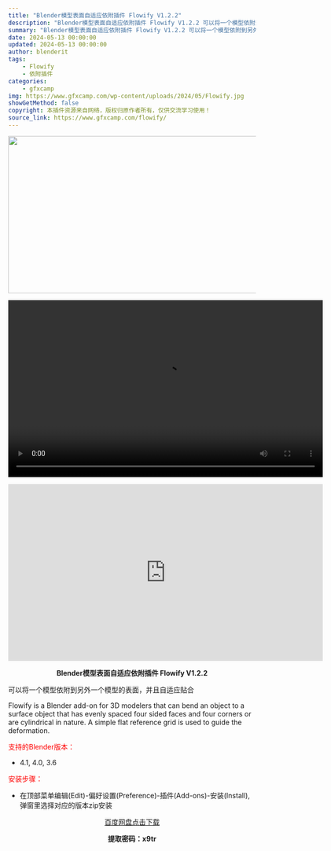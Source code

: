 ```yaml
---
title: "Blender模型表面自适应依附插件 Flowify V1.2.2"
description: "Blender模型表面自适应依附插件 Flowify V1.2.2 可以将一个模型依附到另外一个模型的表面，并且自适应贴合 Flowify is a Blender add-on for 3D mod..."
summary: "Blender模型表面自适应依附插件 Flowify V1.2.2 可以将一个模型依附到另外一个模型的表面，并且自适应贴合 Flowify is a Blender add-on for 3D mod..."
date: 2024-05-13 00:00:00
updated: 2024-05-13 00:00:00
author: blenderit
tags: 
    - Flowify
    - 依附插件
categories:
    - gfxcamp
img: https://www.gfxcamp.com/wp-content/uploads/2024/05/Flowify.jpg
showGetMethod: false
copyright: 本插件资源来自网络，版权归原作者所有，仅供交流学习使用！
source_link: https://www.gfxcamp.com/flowify/
---
```

<div><p><img decoding="async" class="aligncenter size-full wp-image-121300" src="https://www.gfxcamp.com/wp-content/uploads/2024/05/Flowify.jpg" data-src="https://www.gfxcamp.com/wp-content/uploads/2024/05/Flowify.jpg" alt="" width="640" height="320" data-srcset="https://www.gfxcamp.com/wp-content/uploads/2024/05/Flowify.jpg 640w, https://www.gfxcamp.com/wp-content/uploads/2024/05/Flowify-150x75.jpg 150w" data-sizes="(max-width: 640px) 100vw, 640px"><br>
</p><center><div style="width: 640px;" class="wp-video"><!--[if lt IE 9]><script>document.createElement('video');</script><![endif]-->
<video class="wp-video-shortcode" id="video-121299-1" width="640" height="360" preload="true" controls="controls"><source type="video/mp4" src="http://cloud.video.taobao.com/play/u/null/p/1/e/6/t/1/462130989089.mp4?_=1"></source><a href="http://cloud.video.taobao.com/play/u/null/p/1/e/6/t/1/462130989089.mp4">http://cloud.video.taobao.com/play/u/null/p/1/e/6/t/1/462130989089.mp4</a></video></div></center><p style="text-align: center;"><iframe loading="lazy" src="https://player.youku.com/embed/XNjM5MDQyMjk0MA==" width="640" height="360" frameborder="0" allowfullscreen="allowfullscreen" data-mce-fragment="1"></iframe></p><p style="text-align: center;"><strong>Blender模型表面自适应依附插件 Flowify V1.2.2</strong></p><p>可以将一个模型依附到另外一个模型的表面，并且自适应贴合</p><p>Flowify is a Blender add-on for 3D modelers that can bend an object to a surface object that has evenly spaced four sided faces and four corners or are cylindrical in nature. A simple flat reference grid is used to guide the deformation.</p><p style="text-align: left;"><span style="color: #ff0000;">支持的Blender版本：</span></p><ul>
<li style="text-align: left;">4.1, 4.0, 3.6</li>
</ul><p><span style="color: #ff0000;">安装步骤：</span></p><ul>
<li>在顶部菜单编辑(Edit)-偏好设置(Preference)-插件(Add-ons)-安装(Install),弹窗里选择对应的版本zip安装</li>
</ul><p style="text-align: center;"><a class="maxbutton-3 maxbutton maxbutton-baidu" target="_blank" rel="noopener" href="https://pan.baidu.com/s/1js-X3MEsBpYfSDdIxdFpnw?pwd=x9tr"><span class="mb-text">百度网盘点击下载</span></a></p><p style="text-align: center;"><strong>提取密码：x9tr</strong></p></div>